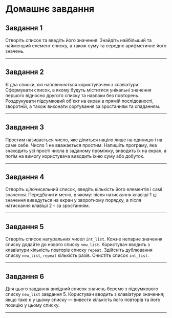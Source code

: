 # Домашнє завдання

## Завдання 1

Створіть список та введіть його значення. Знайдіть найбільший та найменший елемент списку, а також суму та середнє арифметичне його значень.

---

## Завдання 2

Є два списки, які наповнюються користувачем з клавіатури. Сформувати список, в якому будуть міститися унікальні значення першого відносно другого списку та навпаки без повторень. Роздрукувати підсумковий об'єкт на екран в прямій послідовності, зворотній, а також виконати сортування за зростанням та спаданням.

---

## Завдання 3

Простим називається число, яке ділиться націло лише на одиницю і на саме себе. Число 1 не вважається простим. Напишіть програму, яка знаходить усі прості числа в заданому проміжку, виводить їх на екран, а потім на вимогу користувача виводить їхню суму або добуток.

---

## Завдання 4

Створіть цілочисельний список, введіть кількість його елементів і самі значення. Передбачити меню, в якому: після натискання клавіші 1 ці значення виведуться на екран у зворотному порядку, а після натискання клавіші 2 – за зростанням.

---

## Завдання 5

Створіть список натуральних чисел `int_list`. Кожне непарне значення списку додайте до нового списку `new_list`. Користувач вводить з клавіатури кількість повторів списку `repeat`. Здійсніть дублювання списку `new_list`, `repeat` кількість разів. Очистіть список `int_list`.

---

## Завдання 6

Для цього завдання вихідний список значень беремо з підсумкового списку `new_list` завдання 5. Користувач вводить з клавіатури значення; якщо таке є у цьому списку — вивести кількість його повторів та його позицію у цьому списку.

---
